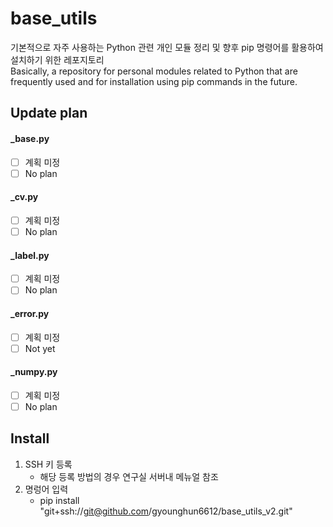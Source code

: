 # base_utils

기본적으로 자주 사용하는 Python 관련 개인 모듈 정리 및 향후 pip 명령어를 활용하여 설치하기 위한 레포지토리  
Basically, a repository for personal modules related to Python that are frequently used and for installation using pip commands in the future.

## Update plan

#### _base.py
- [ ] 계획 미정
- [ ] No plan

#### _cv.py
- [ ] 계획 미정
- [ ] No plan

#### _label.py
- [ ] 계획 미정
- [ ] No plan

#### _error.py
- [ ] 계획 미정
- [ ] Not yet

#### _numpy.py
- [ ] 계획 미정
- [ ] No plan

## Install
1. SSH 키 등록
   - 해당 등록 방법의 경우 연구실 서버내 메뉴얼 참조
2. 명렁어 입력
   - pip install "git+ssh://git@github.com/gyounghun6612/base_utils_v2.git"
